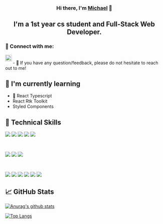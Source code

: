 
<h3 align="center">
Hi there, I'm <a href="https://www.yushi.dev/" target="_blank" rel="noreferrer">Michael</a> 👋
</h3>

<h2 align="center">
I'm a 1st year cs student and Full-Stack Web Developer.
</h2> 

### 🤝 Connect with me:

<a href="https://www.linkedin.com/in/michaeltol/"><img align="left" src="https://raw.githubusercontent.com/yushi1007/yushi1007/main/images/linkedin.svg" alt="Michael tol | LinkedIn" width="21px"/></a>

</br>
- 💬 If you have any question/feedback, please do not hesitate to reach out to me!

## 🌱 I'm currently learning

- 📱 React Typescript
- React Rtk Toolkit
- Styled Components  

## 💼 Technical Skills

![](https://img.shields.io/badge/Code-React-informational?style=flat&logo=react&color=61DAFB)
![](https://img.shields.io/badge/Code-Redux-informational?style=flat&logo=Redux&color=764ABC)
![](https://img.shields.io/badge/Code-JavaScript-informational?style=flat&logo=JavaScript&color=F7DF1E)
![](https://img.shields.io/badge/Code-HTML5-informational?style=flat&logo=HTML5&color=E34F26)
![](https://img.shields.io/badge/Code-PostgreSQL-informational?style=flat&logo=PostgreSQL&color=336791)

</br>

![](https://img.shields.io/badge/Style-Bootstrap-informational?style=flat&logo=Bootstrap&color=7952B3)
![](https://img.shields.io/badge/Style-CSS3-informational?style=flat&logo=CSS3&color=1572B6)
![](https://img.shields.io/badge/Style-styled--components-informational?style=flat&logo=styled-components&color=DB7093)


</br>

![](https://img.shields.io/badge/Tools-Figma-informational?style=flat&logo=Figma&color=F24E1E)
![](https://img.shields.io/badge/Tools-NPM-informational?style=flat&logo=NPM&color=CB3837)
![](https://img.shields.io/badge/Tools-Heroku-informational?style=flat&logo=Heroku&color=430098)
![](https://img.shields.io/badge/Tools-Netlify-informational?style=flat&logo=netlify&color=00C7B7)
![](https://img.shields.io/badge/Tools-Git-informational?style=flat&logo=Git&color=F05032)
![](https://img.shields.io/badge/Tools-GitHub-informational?style=flat&logo=GitHub&color=181717)

## 📈 GitHub Stats 

[![Anurag's github stats](https://github-readme-stats.vercel.app/api?username=MichaelTolchinsky)](https://github.com/MichaelTolchinsky)

[![Top Langs](https://github-readme-stats.vercel.app/api/top-langs/?username=MichaelTolchinsky&layout=compact)](https://github.com/MichaelTolchinsky)
